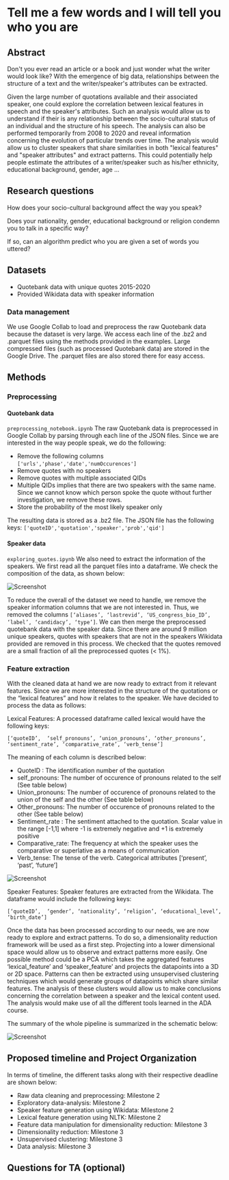 # Tell me a few words and I will tell you who you are

## Abstract

Don't you ever read an article or a book and just wonder what the writer would look like? With the emergence of big data, relationships between the structure of a text and the writer/speaker's attributes can be extracted.

Given the large number of quotations available and their associated speaker, one could explore the correlation between lexical features in speech and the speaker's attributes. Such an analysis would allow us to understand if their is any relationship between the socio-cultural status of an individual and the structure of his speech. The analysis can also be performed temporarily from 2008 to 2020 and reveal information concerning the evolution of particular trends over time. The analysis would allow us to cluster speakers that share similarities in both "lexical features" and "speaker attributes" and extract patterns. This could potentially help people estimate the attributes of a writer/speaker such as his/her ethnicity, educational background, gender, age ...

## Research questions
How does your socio-cultural background affect the way you speak? 

Does your nationality, gender, educational background or religion condemn you to talk in a specific way? 

If so, can an algorithm predict who you are given a set of words you uttered?

## Datasets
* Quotebank data with unique quotes 2015-2020
* Provided Wikidata data with speaker information

### Data management
We use Google Collab to load and preprocess the raw Quotebank data because the dataset is very large. 
We access each line of the .bz2 and .parquet files using the methods provided in the examples.
Large compressed files (such as processed Quotebank data) are stored in the Google Drive. The .parquet files are also stored there for easy access.


## Methods
### Preprocessing
#### Quotebank data 
`preprocessing_notebook.ipynb`
The raw Quotebank data is preprocessed in Google Collab by parsing through each line of the JSON files.
Since we are interested in the way people speak, we do the following:
 * Remove the following columns `['urls','phase','date','numOccurences']`
 * Remove quotes with no speakers
 * Remove quotes with multiple associated QIDs
  * Multiple QIDs implies that there are two speakers with the same name. Since we cannot know which person spoke the quote without further investigation, we remove these rows.
 * Store the probability of the most likely speaker only

The resulting data is stored as a .bz2 file. The JSON file has the following keys:
`['quoteID','quotation','speaker','prob','qid']`

#### Speaker data
`exploring_quotes.ipynb`
We also need to extract the information of the speakers. We first read all the parquet files into a dataframe. We check the composition of the data, as shown below:

![Screenshot](images/speaker_data_composition.JPG)

To reduce the overall of the dataset we need to handle, we remove the speaker information columns that we are not interested in. Thus, we removed the columns `[‘aliases’, ‘lastrevid’, ‘US_congress_bio_ID’, ‘label’, ‘candidacy’, ‘type’]`. We can then merge the preprocessed quotebank data with the speaker data. Since there are around 9 million unique speakers, quotes with speakers that are not in the speakers Wikidata provided are removed in this process. We checked that the quotes removed are a small fraction of all the preprocessed quotes (< 1%).

### Feature extraction

With the cleaned data at hand we are now ready to extract from it relevant features. Since we are more interested in the structure of the quotations or the “lexical features” and how it relates to the speaker. We have decided to process the data as follows:

Lexical Features: A processed dataframe called lexical would have the following keys:

`[‘quoteID’,  ‘self_pronouns’, ‘union_pronouns’, ‘other_pronouns’, ‘sentiment_rate’, ‘comparative_rate’, ‘verb_tense’]`

The meaning of each column is described below:
* QuoteID : The identification number of the quotation
* self_pronouns: The number of occurence of pronouns related to the self (See table below)
* Union_pronouns: The number of occurence of pronouns related to the union of the self and the other (See table below)
* Other_pronouns: The number of occurence of pronouns related to the other (See table below)
* Sentiment_rate : The sentiment attached to the quotation. Scalar value in the range [-1,1] where -1 is extremely negative and +1 is extremely positive
* Comparative_rate: The frequency at which the speaker uses the comparative or superlative as a means of communication
* Verb_tense: The tense of the verb. Categorical attributes [‘present’, ‘past’, ‘future’]

![Screenshot](images/table.png)

Speaker Features: Speaker features are extracted from the Wikidata. The dataframe would include the following keys:

`[‘quoteID’,  ‘gender’, ‘nationality’, ‘religion’, ‘educational_level’, ‘birth_date’]`

Once the data has been processed according to our needs, we are now ready to explore and extract patterns. To do so, a dimensionality reduction framework will be used as a first step. Projecting into a lower dimensional space would allow us to observe and extract patterns more easily. One possible method could be a PCA which takes the aggregated features ‘lexical_feature’ and ‘speaker_feature’ and projects the datapoints into a 3D or 2D space.  Patterns can then be extracted using unsupervised clustering techniques which would generate groups of datapoints which share similar features. The analysis of these clusters would allow us to make conclusions concerning the correlation between a speaker and the lexical content used. The analysis would make use of all the different tools learned in the ADA course.

The summary of the whole pipeline is summarized in the schematic below:

![Screenshot](images/Pipeline_ADA.drawio.png)

## Proposed timeline and Project Organization

In terms of timeline, the different tasks along with their respective deadline are shown below:

* Raw data cleaning and preprocessing: Milestone 2
* Exploratory data-analysis: Milestone 2
* Speaker feature generation using Wikidata: Milestone 2
* Lexical feature generation using NLTK: Milestone 2
* Feature data manipulation for dimensionality reduction: Milestone 3
* Dimensionality reduction: Milestone 3
* Unsupervised clustering: Milestone 3
* Data analysis: Milestone 3


## Questions for TA (optional)
